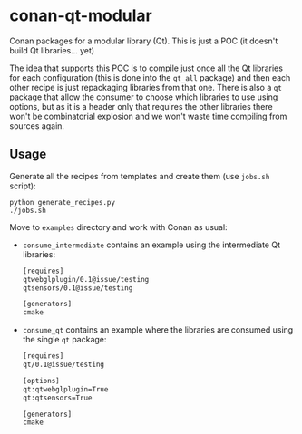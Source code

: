 # conan-qt-modular

Conan packages for a modular library (Qt). This is just a POC (it doesn't build Qt libraries... yet)

The idea that supports this POC is to compile just once all the Qt libraries for each configuration
(this is done into the `qt_all` package) and then each other recipe is just repackaging libraries
from that one. There is also a `qt` package that allow the consumer to choose which libraries to
use using options, but as it is a header only that requires the other libraries there won't be
combinatorial explosion and we won't waste time compiling from sources again.

## Usage

Generate all the recipes from templates and create them (use `jobs.sh` script):

```
python generate_recipes.py
./jobs.sh
```

Move to `examples` directory and work with Conan as usual:
 * `consume_intermediate` contains an example using the intermediate Qt libraries:
 
    ```txt
    [requires]
    qtwebglplugin/0.1@issue/testing
    qtsensors/0.1@issue/testing

    [generators]
    cmake

    ```
 * `consume_qt` contains an example where the libraries are consumed using the single `qt` package:
 
    ```txt
    [requires]
    qt/0.1@issue/testing

    [options]
    qt:qtwebglplugin=True
    qt:qtsensors=True

    [generators]
    cmake

    ```
